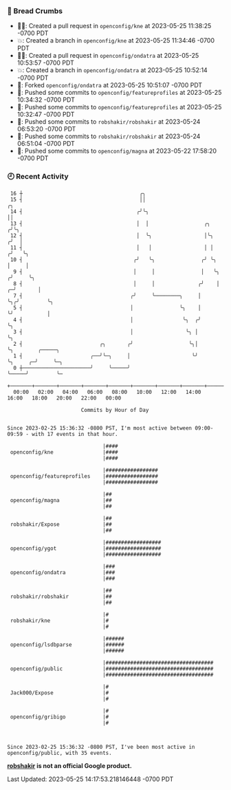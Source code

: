 ### 🍞 Bread Crumbs

 * ✍🏼: Created a pull request in `openconfig/kne` at 2023-05-25 11:38:25 -0700 PDT
 * 💥: Created a branch in `openconfig/kne` at 2023-05-25 11:34:46 -0700 PDT
 * ✍🏼: Created a pull request in `openconfig/ondatra` at 2023-05-25 10:53:57 -0700 PDT
 * 💥: Created a branch in `openconfig/ondatra` at 2023-05-25 10:52:14 -0700 PDT
 * 🍴: Forked `openconfig/ondatra` at 2023-05-25 10:51:07 -0700 PDT
 * 🚢: Pushed some commits to `openconfig/featureprofiles` at 2023-05-25 10:34:32 -0700 PDT
 * 🚢: Pushed some commits to `openconfig/featureprofiles` at 2023-05-25 10:32:47 -0700 PDT
 * 🚢: Pushed some commits to `robshakir/robshakir` at 2023-05-24 06:53:20 -0700 PDT
 * 🚢: Pushed some commits to `robshakir/robshakir` at 2023-05-24 06:51:04 -0700 PDT
 * 🚢: Pushed some commits to `openconfig/magna` at 2023-05-22 17:58:20 -0700 PDT

### 🕘 Recent Activity
```
 16 ┼                                      ╭╮
 15 ┤                                      ││                                ╭╮
 14 ┤                                     ╭╯╰╮                               ││
 13 ┤                                     │  │                  ╭╮          ╭╯╰╮
 12 ┤                                     │  ╰╮                 │╰╮        ╭╯  │
 11 ┤                                     │   │                 │ │       ╭╯   ╰╮
 10 ┤                                    ╭╯   ╰╮               ╭╯ ╰╮      │     │
  9 ┤                                    │     │               │   ╰╮    ╭╯     ╰╮
  8 ┤                                    │     │              ╭╯    │  ╭─╯       │
  7 ┤                                   ╭╯     ╰────────╮     │     ╰╮╭╯         ╰╮
  5 ┤                                   │               ╰╮    │      ╰╯           │
  4 ┤                                   │                ╰╮  ╭╯                   ╰╮
  3 ┤                                   │                 ╰╮ │                     ╰╮
  2 ┤                         ╭╮       ╭╯                  ╰╮│                      ╰╮        ╭─────╮
  1 ┤                      ╭──╯╰─╮     │                    ╰╯                       ╰╮     ╭─╯     ╰─╮
  0 ┼──────────────────────╯     ╰─────╯                                              ╰─────╯         ╰─
    +───────+───────+───────+───────+───────+───────+───────+───────+───────+───────+───────+───────+────
  00:00   02:00   04:00   06:00   08:00   10:00   12:00   14:00   16:00   18:00   20:00   22:00   00:00   

						Commits by Hour of Day


Since 2023-02-25 15:36:32 -0800 PST, I'm most active between 09:00-09:59 - with 17 events in that hour.

```



```
                               |####
 openconfig/kne                |####
                               |####

                               |#################
 openconfig/featureprofiles    |#################
                               |#################

                               |##
 openconfig/magna              |##
                               |##

                               |##
 robshakir/Expose              |##
                               |##

                               |##################
 openconfig/ygot               |##################
                               |##################

                               |###
 openconfig/ondatra            |###
                               |###

                               |##
 robshakir/robshakir           |##
                               |##

                               |#
 robshakir/kne                 |#
                               |#

                               |######
 openconfig/lsdbparse          |######
                               |######

                               |###################################
 openconfig/public             |###################################
                               |###################################

                               |#
 Jack000/Expose                |#
                               |#

                               |#
 openconfig/gribigo            |#
                               |#



Since 2023-02-25 15:36:32 -0800 PST, I've been most active in openconfig/public, with 35 events.

```
**[robshakir](mailto:robjs@google.com) is not an official Google product.**  


Last Updated: 2023-05-25 14:17:53.218146448 -0700 PDT
